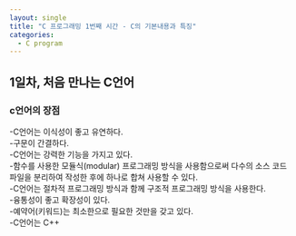 ```yaml
---
layout: single
title: "C 프로그래밍 1번째 시간 - C의 기본내용과 특징"
categories:
  - C program
---
```


## 1일차, 처음 만나는 C언어 <br>
### c언어의 장점
-C언어는 이식성이 좋고 유연하다. <br>
-구문이 간결하다. <br>
-C언어는 강력한 기능을 가지고 있다. <br>
-함수를 사용한 모듈식(modular) 프로그래밍 방식을 사용함으로써 다수의 소스 코드 파일을 분리하여 작성한 후에 하나로 합쳐 사용할 수 있다. <br>
-C언어는 절차적 프로그래밍 방식과 함께 구조적 프로그래밍 방식을 사용한다. <br>
-융통성이 좋고 확장성이 있다. <br>
-예약어(키워드)는 최소한으로 필요한 것만을 갖고 있다. <br>
-C언어는 C++
